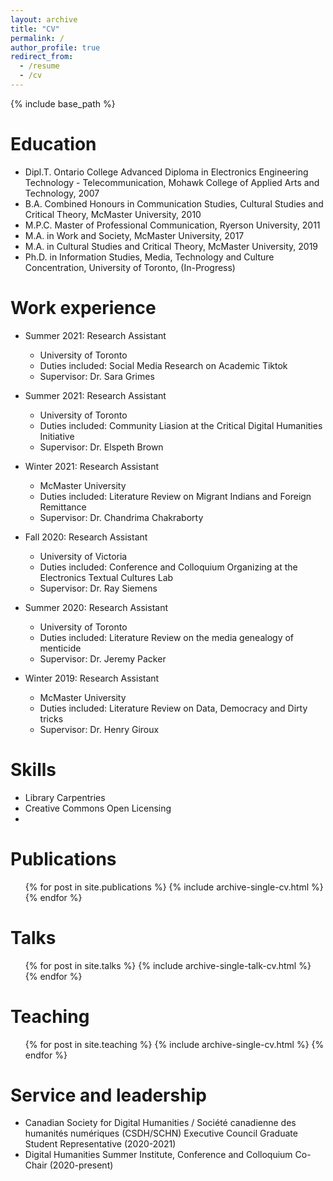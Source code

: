 ```yaml
---
layout: archive
title: "CV"
permalink: /
author_profile: true
redirect_from:
  - /resume
  - /cv
---
```


{% include base_path %}

Education
======
* Dipl.T. Ontario College Advanced Diploma in Electronics Engineering Technology - Telecommunication, Mohawk College of Applied Arts and Technology, 2007
* B.A. Combined Honours in Communication Studies, Cultural Studies and Critical Theory, McMaster University, 2010
* M.P.C. Master of Professional Communication, Ryerson University, 2011
* M.A. in Work and Society, McMaster University, 2017
* M.A. in Cultural Studies and Critical Theory, McMaster University, 2019
* Ph.D. in Information Studies, Media, Technology and Culture Concentration, University of Toronto, (In-Progress)

Work experience
======
* Summer 2021: Research Assistant
  * University of Toronto
  * Duties included: Social Media Research on Academic Tiktok
  * Supervisor: Dr. Sara Grimes

* Summer 2021: Research Assistant
  * University of Toronto
  * Duties included: Community Liasion at the Critical Digital Humanities Initiative
  * Supervisor: Dr. Elspeth Brown
 
* Winter 2021: Research Assistant
  * McMaster University
  * Duties included: Literature Review on Migrant Indians and Foreign Remittance
  * Supervisor: Dr. Chandrima Chakraborty
 
 * Fall 2020: Research Assistant
   * University of Victoria
   * Duties included: Conference and Colloquium Organizing at the Electronics Textual Cultures Lab
   * Supervisor: Dr. Ray Siemens

 * Summer 2020: Research Assistant
   * University of Toronto
   * Duties included: Literature Review on the media genealogy of menticide
   * Supervisor: Dr. Jeremy Packer

 * Winter 2019: Research Assistant
   * McMaster University
   * Duties included: Literature Review on Data, Democracy and Dirty tricks
   * Supervisor: Dr. Henry Giroux
  
Skills
======
* Library Carpentries
* Creative Commons Open Licensing
* 

Publications
======
  <ul>{% for post in site.publications %}
    {% include archive-single-cv.html %}
  {% endfor %}</ul>
  
Talks
======
  <ul>{% for post in site.talks %}
    {% include archive-single-talk-cv.html %}
  {% endfor %}</ul>
  
Teaching
======
  <ul>{% for post in site.teaching %}
    {% include archive-single-cv.html %}
  {% endfor %}</ul>
  
Service and leadership
======
* Canadian Society for Digital Humanities / Société canadienne des humanités numériques (CSDH/SCHN) Executive Council Graduate Student Representative (2020-2021)
* Digital Humanities Summer Institute, Conference and Colloquium Co-Chair (2020-present)

